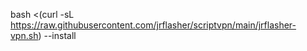 bash <(curl -sL https://raw.githubusercontent.com/jrflasher/scriptvpn/main/jrflasher-vpn.sh) --install
